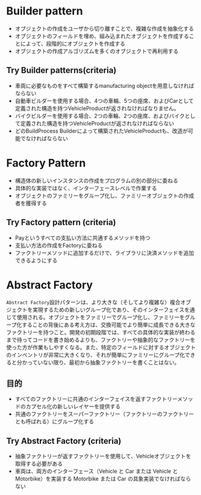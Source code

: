 # Builder pattern

- オブジェクトの作成をユーザから切り離すことで、複雑な作成を抽象化する
- オブジェクトのフィールドを埋め、組み込まれたオブジェクトを作成することによって、段階的にオブジェクトを作成する
- オブジェクトの作成アルゴリズムを多くのオブジェクトで再利用する

## Try Builder patterns(criteria)

- 車両に必要なものをすべて構築するmanufacturing objectを用意しなければならない
- 自動車ビルダーを使用する場合、4つの車輪、5つの座席、およびCarとして定義された構造を持つVehicleProductが返されなければなりません。
- バイクビルダーを使用する場合、2つの車輪、2つの座席、およびバイクとして定義された構造を持つVehicleProductが返されなければならない
- どのBuildProcess Builderによって構築されたVehicleProductも、改造が可能でなければならない

# Factory Pattern

- 構造体の新しいインスタンスの作成をプログラムの別の部分に委ねる
- 具体的な実装ではなく、インターフェースレベルで作業する
- オブジェクトのファミリーをグループ化し、ファミリーオブジェクトの作成者を獲得する

## Try Factory pattern (criteria)

- Payというすべての支払い方法に共通するメソッドを持つ
- 支払い方法の作成をFactoryに委ねる
- ファクトリーメソッドに追加するだけで、ライブラリに決済メソッドを追加できるようにする

# Abstract Factory

`Abstract Factory`設計パターンは、より大きな（そしてより複雑な）複合オブジェクトを実現するための新しいグループ化であり、そのインターフェイスを通じて使用される。オブジェクトをファミリーでグループ化し、ファミリーをグループ化することの背後にある考え方は、交換可能でより簡単に成長できる大きなファクトリーを持つこと。開発の初期段階では、すべての具体的な実装が終わるまで待ってコードを書き始めるよりも、ファクトリーや抽象的なファクトリーを使った方が作業もしやすくなる。また、特定のフィールドに対するオブジェクトのインベントリが非常に大きくなり、それが簡単にファミリーにグループ化できると分かっていない限り、最初から抽象ファクトリーを書くことはない。

## 目的

- すべてのファクトリーに共通のインターフェイスを返すファクトリーメソッドのカプセル化の新しいレイヤーを提供する
- 共通のファクトリーをスーパーファクトリー（ファクトリーのファクトリーとも呼ばれる）にグループ化する


## Try Abstract Factory (criteria)

-  抽象ファクトリーが返すファクトリーを使用して、Vehicleオブジェクトを取得する必要がある
- 車両は、両方のインターフェース（Vehicle と Car または Vehicle と Motorbike）を実装する Motorbike または Car の具象実装でなければならない
